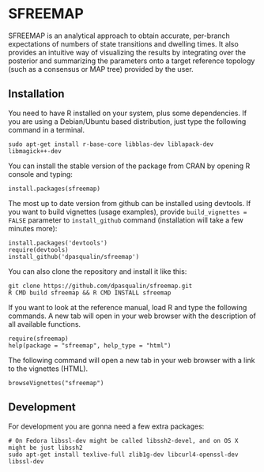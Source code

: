 # SFREEMAP

SFREEMAP is an analytical approach to obtain accurate, per-branch
expectations of numbers of state transitions and dwelling times. It also
provides an intuitive way of visualizing the results by integrating over
the posterior and summarizing the parameters onto a target reference
topology (such as a consensus or MAP tree) provided by the user.

## Installation

You need to have R installed on your system, plus some dependencies.
If you are using a Debian/Ubuntu based distribution, just type the following command in a terminal.

`sudo apt-get install r-base-core libblas-dev liblapack-dev libmagick++-dev`

You can install the stable version of the package from CRAN by opening R console and typing:
```
install.packages(sfreemap)
```

The most up to date version from github can be installed using devtools.
If you want to build vignettes (usage examples), provide `build_vignettes = FALSE`
parameter to `install_github` command (installation will take a few minutes more):
```
install.packages('devtools')
require(devtools)
install_github('dpasqualin/sfreemap')
```

You can also clone the repository and install it like this:
```
git clone https://github.com/dpasqualin/sfreemap.git
R CMD build sfreemap && R CMD INSTALL sfreemap
```

If you want to look at the reference manual, load R and type the following
commands. A new tab will open in your web browser with the description of
all available functions.

```
require(sfreemap)
help(package = "sfreemap", help_type = "html")
```

The following command will open a new tab in your web browser with a link to
the vignettes (HTML).

```
browseVignettes("sfreemap")
```


## Development

For development you are gonna need a few extra packages:
```
# On Fedora libssl-dev might be called libssh2-devel, and on OS X might be just libssh2
sudo apt-get install texlive-full zlib1g-dev libcurl4-openssl-dev libssl-dev
```